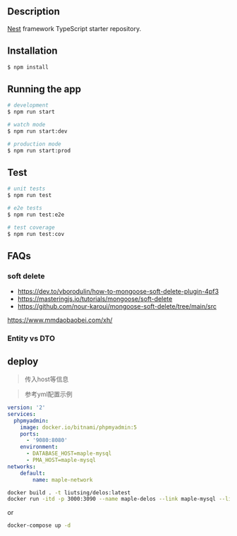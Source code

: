 

## Description

[Nest](https://github.com/nestjs/nest) framework TypeScript starter repository.

## Installation

```bash
$ npm install
```

## Running the app

```bash
# development
$ npm run start

# watch mode
$ npm run start:dev

# production mode
$ npm run start:prod
```

## Test

```bash
# unit tests
$ npm run test

# e2e tests
$ npm run test:e2e

# test coverage
$ npm run test:cov
```

## FAQs
### soft delete
- https://dev.to/vborodulin/how-to-mongoose-soft-delete-plugin-4pf3
- https://masteringjs.io/tutorials/mongoose/soft-delete
- https://github.com/nour-karoui/mongoose-soft-delete/tree/main/src

https://www.mmdaobaobei.com/xh/


### Entity vs DTO

## deploy
> 传入host等信息

> 参考yml配置示例
  ```yml
  version: '2'
  services:
    phpmyadmin:
      image: docker.io/bitnami/phpmyadmin:5
      ports:
        - '9080:8080'
      environment:
        - DATABASE_HOST=maple-mysql
        - PMA_HOST=maple-mysql
  networks:
      default:
          name: maple-network
  ```

```sh
docker build . -t liutsing/delos:latest
docker run -itd -p 3000:3090 --name maple-delos --link maple-mysql --link maple-mongodb --net maple-network  liutsing/delos:latest
```
or

```sh
docker-compose up -d
```